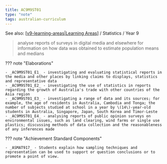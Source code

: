 ```yaml
---
title: AC9M9ST01
type: "note"
tags: australian-curriculum
---
```


See also: [[v9-learning-areas|Learning Areas]]   / Statistics / Year 9

> analyse reports of surveys in digital media and elsewhere for information on how data was obtained to estimate population means and medians

??? note "Elaborations"

	- _AC9M9ST01_E1_ - investigating and evaluating statistical reports in the media and other places by linking claims to displays, statistics and representative data
	- _AC9M9ST01_E2_ - investigating the use of statistics in reports regarding the growth of Australia's trade with other countries of the Asia region
	- _AC9M9ST01_E3_ - investigating a range of data and its sources; for example, the age of residents in Australia, Cambodia and Tonga; the number of subjects studied at school in a year by \(14\)-year-old students in Australia, Singapore, Japan, South Korea and Timor-Leste
	- _AC9M9ST01_E4_ - analysing reports of public opinion surveys on environmental issues, such as land clearing, wind farms or single use plastics; discussing methods of data collection and the reasonableness of any inferences made

??? note "Achievement Standard Components"

	- _ASMAT917_ - Students explain how sampling techniques and representation can be used to support or question conclusions or to promote a point of view.

[//begin]: # "Autogenerated link references for markdown compatibility"
[v9-learning-areas|Learning Areas]: ../v9-learning-areas "v9-learning-areas"
[//end]: # "Autogenerated link references"
